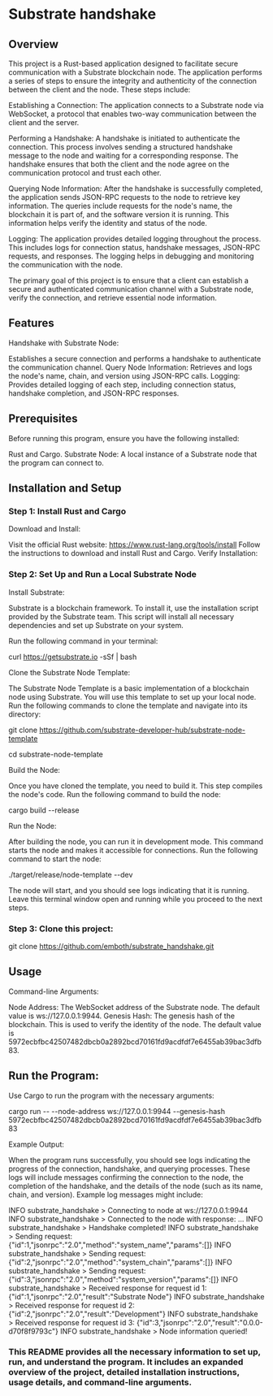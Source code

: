 # Substrate handshake

## Overview

This project is a Rust-based application designed to facilitate secure communication with a Substrate blockchain node. The application performs a series of steps to ensure the integrity and authenticity of the connection between the client and the node. These steps include:

Establishing a Connection: The application connects to a Substrate node via WebSocket, a protocol that enables two-way communication between the client and the server.

Performing a Handshake: A handshake is initiated to authenticate the connection. This process involves sending a structured handshake message to the node and waiting for a corresponding response. The handshake ensures that both the client and the node agree on the communication protocol and trust each other.

Querying Node Information: After the handshake is successfully completed, the application sends JSON-RPC requests to the node to retrieve key information. The queries include requests for the node's name, the blockchain it is part of, and the software version it is running. This information helps verify the identity and status of the node.

Logging: The application provides detailed logging throughout the process. This includes logs for connection status, handshake messages, JSON-RPC requests, and responses. The logging helps in debugging and monitoring the communication with the node.

The primary goal of this project is to ensure that a client can establish a secure and authenticated communication channel with a Substrate node, verify the connection, and retrieve essential node information.

## Features

Handshake with Substrate Node:

Establishes a secure connection and performs a handshake to authenticate the communication channel.
Query Node Information: Retrieves and logs the node's name, chain, and version using JSON-RPC calls.
Logging: Provides detailed logging of each step, including connection status, handshake completion, and JSON-RPC responses.

## Prerequisites

Before running this program, ensure you have the following installed:

Rust and Cargo.
Substrate Node: A local instance of a Substrate node that the program can connect to.

## Installation and Setup

### Step 1: Install Rust and Cargo

Download and Install:

Visit the official Rust website: https://www.rust-lang.org/tools/install
Follow the instructions to download and install Rust and Cargo.
Verify Installation:

### Step 2: Set Up and Run a Local Substrate Node

Install Substrate:

Substrate is a blockchain framework. To install it, use the installation script provided by the Substrate team. This script will install all necessary dependencies and set up Substrate on your system.

Run the following command in your terminal:

curl https://getsubstrate.io -sSf | bash

Clone the Substrate Node Template:

The Substrate Node Template is a basic implementation of a blockchain node using Substrate. You will use this template to set up your local node.
Run the following commands to clone the template and navigate into its directory:

git clone https://github.com/substrate-developer-hub/substrate-node-template

cd substrate-node-template

Build the Node:

Once you have cloned the template, you need to build it. This step compiles the node's code.
Run the following command to build the node:

cargo build --release

Run the Node:

After building the node, you can run it in development mode. This command starts the node and makes it accessible for connections.
Run the following command to start the node:

./target/release/node-template --dev

The node will start, and you should see logs indicating that it is running. Leave this terminal window open and running while you proceed to the next steps.

### Step 3: Clone this project:

git clone https://github.com/emboth/substrate_handshake.git

## Usage

Command-line Arguments:

Node Address: The WebSocket address of the Substrate node. The default value is ws://127.0.0.1:9944.
Genesis Hash: The genesis hash of the blockchain. This is used to verify the identity of the node. The default value is 5972ecbfbc42507482dbcb0a2892bcd70161fd9acdfdf7e6455ab39bac3dfb83.

## Run the Program:

Use Cargo to run the program with the necessary arguments:

cargo run -- --node-address ws://127.0.0.1:9944 --genesis-hash 5972ecbfbc42507482dbcb0a2892bcd70161fd9acdfdf7e6455ab39bac3dfb83

Example Output:

When the program runs successfully, you should see logs indicating the progress of the connection, handshake, and querying processes. These logs will include messages confirming the connection to the node, the completion of the handshake, and the details of the node (such as its name, chain, and version). Example log messages might include:

INFO substrate_handshake > Connecting to node at ws://127.0.0.1:9944
INFO substrate_handshake > Connected to the node with response: ...
INFO substrate_handshake > Handshake completed!
INFO substrate_handshake > Sending request: {"id":1,"jsonrpc":"2.0","method":"system_name","params":[]}
INFO substrate_handshake > Sending request: {"id":2,"jsonrpc":"2.0","method":"system_chain","params":[]}
INFO substrate_handshake > Sending request: {"id":3,"jsonrpc":"2.0","method":"system_version","params":[]}
INFO substrate_handshake > Received response for request id 1: {"id":1,"jsonrpc":"2.0","result":"Substrate Node"}
INFO substrate_handshake > Received response for request id 2: {"id":2,"jsonrpc":"2.0","result":"Development"}
INFO substrate_handshake > Received response for request id 3: {"id":3,"jsonrpc":"2.0","result":"0.0.0-d70f8f9793c"}
INFO substrate_handshake > Node information queried!

### This README provides all the necessary information to set up, run, and understand the program. It includes an expanded overview of the project, detailed installation instructions, usage details, and command-line arguments.
